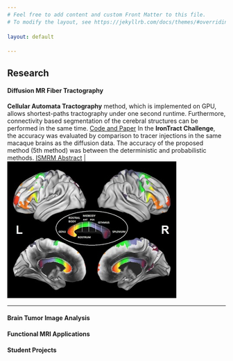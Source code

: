 ```yaml
---
# Feel free to add content and custom Front Matter to this file.
# To modify the layout, see https://jekyllrb.com/docs/themes/#overriding-theme-defaults

layout: default

---
```

## Research

#### Diffusion MR Fiber Tractography
**Cellular Automata Tractography** method, which is implemented on GPU, allows shortest-paths tractography under one second runtime. Furthermore, connectivity based segmentation of the cerebral structures can be performed in the same time. [Code and Paper](https://github.com/andachamamci/CATractography) 
In the **IronTract Challenge**, the accuracy was evaluated by comparison to tracer injections in the same macaque brains as the diffusion data. The accuracy of the proposed method (5th method) was between the deterministic and probabilistic methods. [ISMRM Abstract](/docs/challenge_ISMRM_final.pdf) | ![Image](/img/catractography-fig9.jpg)
 
***
 
#### Brain Tumor Image Analysis

#### Functional MRI Applications

#### Student Projects
